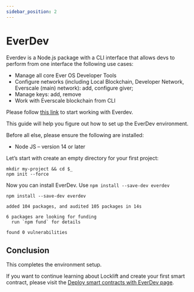 ```yaml
---
sidebar_position: 2
---
```


# EverDev

Everdev is a Node.js package with a CLI interface that allows devs to perform from one interface the following use cases:

- Manage all core Ever OS Developer Tools
- Configure networks (including Local Blockchain, Developer Network, Everscale (main) network): add, configure giver;
- Manage keys: add, remove
- Work with Everscale blockchain from CLI

Please follow [this link](https://www.npmjs.com/package/everdev) to start working with Everdev.

This guide will help you figure out how to set up the EverDev environment.

Before all else, please ensure the following are installed:

- Node JS – version 14 or later

Let’s start with create an empty directory for your first project:

```shell
mkdir my-project && cd $_
npm init --force
```

Now you can install EverDev.
Use `npm install --save-dev everdev`

```shell
npm install --save-dev everdev

added 104 packages, and audited 105 packages in 14s

6 packages are looking for funding
  run `npm fund` for details

found 0 vulnerabilities
```

## Conclusion

This completes the environment setup.

If you want to continue learning about Locklift and create your first smart contract, please visit the [Deploy smart contracts with EverDev page](../firts-touch/everdev-sc.md).